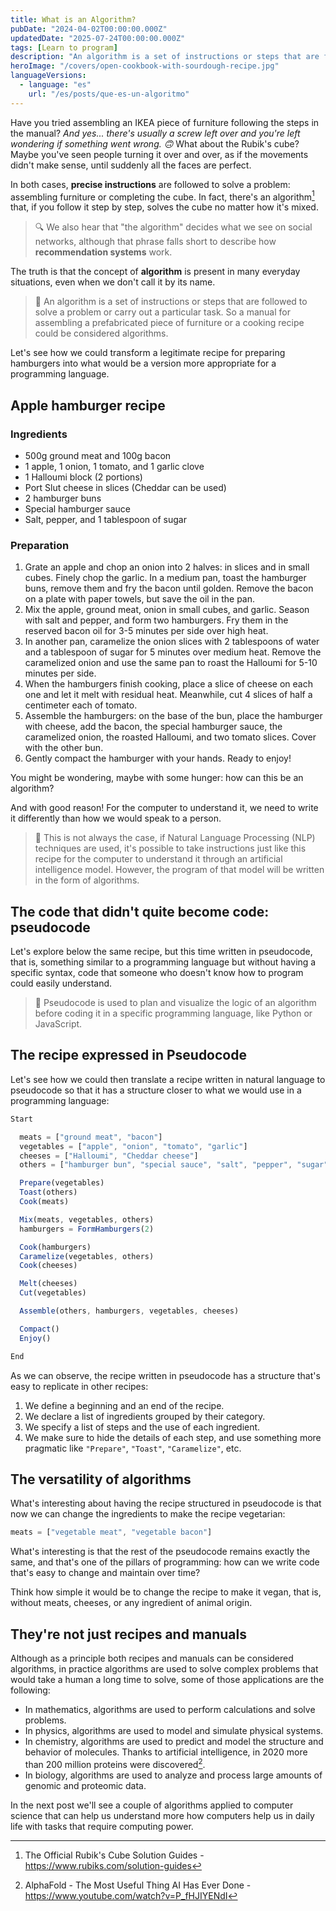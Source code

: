 ```yaml
---
title: What is an Algorithm?
pubDate: "2024-04-02T00:00:00.000Z"
updatedDate: "2025-07-24T00:00:00.000Z"
tags: [Learn to program]
description: "An algorithm is a set of instructions or steps that are followed to solve a problem or carry out a particular task. So, a manual for assembling a prefabricated piece of furniture or a cooking recipe could be considered algorithms."
heroImage: "/covers/open-cookbook-with-sourdough-recipe.jpg"
languageVersions:
  - language: "es"
    url: "/es/posts/que-es-un-algoritmo"
---
```


Have you tried assembling an IKEA piece of furniture following the steps in the manual? *And yes... there's usually a screw left over and you're left wondering if something went wrong. 🙃* What about the Rubik's cube? Maybe you've seen people turning it over and over, as if the movements didn't make sense, until suddenly all the faces are perfect.

In both cases, **precise instructions** are followed to solve a problem: assembling furniture or completing the cube. In fact, there's an algorithm[^1] that, if you follow it step by step, solves the cube no matter how it's mixed.

> 🔍 We also hear that "the algorithm" decides what we see on social networks, although that phrase falls short to describe how **recommendation systems** work.

The truth is that the concept of **algorithm** is present in many everyday situations, even when we don't call it by its name.

> 🍔 An algorithm is a set of instructions or steps that are followed to solve a problem or carry out a particular task. So a manual for assembling a prefabricated piece of furniture or a cooking recipe could be considered algorithms.

Let's see how we could transform a legitimate recipe for preparing hamburgers into what would be a version more appropriate for a programming language.

## Apple hamburger recipe

### Ingredients

- 500g ground meat and 100g bacon
- 1 apple, 1 onion, 1 tomato, and 1 garlic clove
- 1 Halloumi block (2 portions)
- Port Slut cheese in slices (Cheddar can be used)
- 2 hamburger buns
- Special hamburger sauce
- Salt, pepper, and 1 tablespoon of sugar

### Preparation

1. Grate an apple and chop an onion into 2 halves: in slices and in small cubes. Finely chop the garlic. In a medium pan, toast the hamburger buns, remove them and fry the bacon until golden. Remove the bacon on a plate with paper towels, but save the oil in the pan.
2. Mix the apple, ground meat, onion in small cubes, and garlic. Season with salt and pepper, and form two hamburgers. Fry them in the reserved bacon oil for 3-5 minutes per side over high heat.
3. In another pan, caramelize the onion slices with 2 tablespoons of water and a tablespoon of sugar for 5 minutes over medium heat. Remove the caramelized onion and use the same pan to roast the Halloumi for 5-10 minutes per side.
4. When the hamburgers finish cooking, place a slice of cheese on each one and let it melt with residual heat. Meanwhile, cut 4 slices of half a centimeter each of tomato.
5. Assemble the hamburgers: on the base of the bun, place the hamburger with cheese, add the bacon, the special hamburger sauce, the caramelized onion, the roasted Halloumi, and two tomato slices. Cover with the other bun.
6. Gently compact the hamburger with your hands. Ready to enjoy!

You might be wondering, maybe with some hunger: how can this be an algorithm?

And with good reason! For the computer to understand it, we need to write it differently than how we would speak to a person.

> 🤖 This is not always the case, if Natural Language Processing (NLP) techniques are used, it's possible to take instructions just like this recipe for the computer to understand it through an artificial intelligence model. However, the program of that model will be written in the form of algorithms.

## The code that didn't quite become code: pseudocode

Let's explore below the same recipe, but this time written in pseudocode, that is, something similar to a programming language but without having a specific syntax, code that someone who doesn't know how to program could easily understand.

> 🧠 Pseudocode is used to plan and visualize the logic of an algorithm before coding it in a specific programming language, like Python or JavaScript.

## The recipe expressed in Pseudocode

Let's see how we could then translate a recipe written in natural language to pseudocode so that it has a structure closer to what we would use in a programming language:

```javascript
Start

  meats = ["ground meat", "bacon"]
  vegetables = ["apple", "onion", "tomato", "garlic"]
  cheeses = ["Halloumi", "Cheddar cheese"]
  others = ["hamburger bun", "special sauce", "salt", "pepper", "sugar"]

  Prepare(vegetables)
  Toast(others)
  Cook(meats)

  Mix(meats, vegetables, others)
  hamburgers = FormHamburgers(2)

  Cook(hamburgers)
  Caramelize(vegetables, others)
  Cook(cheeses)

  Melt(cheeses)
  Cut(vegetables)

  Assemble(others, hamburgers, vegetables, cheeses)

  Compact()
  Enjoy()

End
```

As we can observe, the recipe written in pseudocode has a structure that's easy to replicate in other recipes:

1. We define a beginning and an end of the recipe.
2. We declare a list of ingredients grouped by their category.
3. We specify a list of steps and the use of each ingredient.
4. We make sure to hide the details of each step, and use something more pragmatic like `"Prepare"`, `"Toast"`, `"Caramelize"`, etc.

## The versatility of algorithms

What's interesting about having the recipe structured in pseudocode is that now we can change the ingredients to make the recipe vegetarian:

```javascript
meats = ["vegetable meat", "vegetable bacon"]
```

What's interesting is that the rest of the pseudocode remains exactly the same, and that's one of the pillars of programming: how can we write code that's easy to change and maintain over time?

Think how simple it would be to change the recipe to make it vegan, that is, without meats, cheeses, or any ingredient of animal origin.

## They're not just recipes and manuals

Although as a principle both recipes and manuals can be considered algorithms, in practice algorithms are used to solve complex problems that would take a human a long time to solve, some of those applications are the following:

- In mathematics, algorithms are used to perform calculations and solve problems.
- In physics, algorithms are used to model and simulate physical systems.
- In chemistry, algorithms are used to predict and model the structure and behavior of molecules. Thanks to artificial intelligence, in 2020 more than 200 million proteins were discovered[^2].
- In biology, algorithms are used to analyze and process large amounts of genomic and proteomic data.

In the next post we'll see a couple of algorithms applied to computer science that can help us understand more how computers help us in daily life with tasks that require computing power.

[^1]: The Official Rubik's Cube Solution Guides - https://www.rubiks.com/solution-guides
[^2]: AlphaFold - The Most Useful Thing AI Has Ever Done - https://www.youtube.com/watch?v=P_fHJIYENdI
